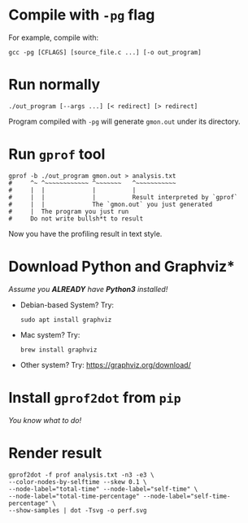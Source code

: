 # Compile with `-pg` flag

For example, compile with:
```shell
gcc -pg [CFLAGS] [source_file.c ...] [-o out_program]
```

# Run normally

```shell
./out_program [--args ...] [< redirect] [> redirect]
```

Program compiled with `-pg` will generate `gmon.out` under its directory.

# Run `gprof` tool

```shell
gprof -b ./out_program gmon.out > analysis.txt
#     ^~ ^~~~~~~~~~~~~ ^~~~~~~~   ^~~~~~~~~~~~
#     |  |             |          |
#     |  |             |          Result interpreted by `gprof`
#     |  |             The `gmon.out` you just generated
#     |  The program you just run
#     Do not write bullsh*t to result
```

Now you have the profiling result in text style.

# Download Python and Graphviz*

_Assume you __ALREADY__ have __Python3__ installed!_

- Debian-based System? Try:
  ```shell
  sudo apt install graphviz
  ```

- Mac system? Try:
  ```shell
  brew install graphviz
  ```

- Other system? Try:
  https://graphviz.org/download/

# Install `gprof2dot` from `pip`

_You know what to do!_

# Render result

```shell
gprof2dot -f prof analysis.txt -n3 -e3 \
--color-nodes-by-selftime --skew 0.1 \
--node-label="total-time" --node-label="self-time" \
--node-label="total-time-percentage" --node-label="self-time-percentage" \
--show-samples | dot -Tsvg -o perf.svg
```

